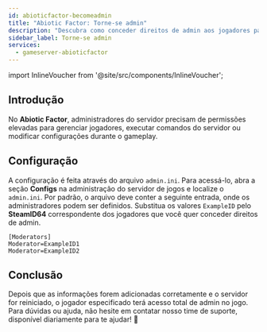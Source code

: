 ```yaml
---
id: abioticfactor-becomeadmin
title: "Abiotic Factor: Torne-se admin"
description: "Descubra como conceder direitos de admin aos jogadores para controle total do servidor e melhor gerenciamento do gameplay → Saiba mais agora"
sidebar_label: Torne-se admin
services:
  - gameserver-abioticfactor
---
```


import InlineVoucher from '@site/src/components/InlineVoucher';

## Introdução

No **Abiotic Factor**, administradores do servidor precisam de permissões elevadas para gerenciar jogadores, executar comandos do servidor ou modificar configurações durante o gameplay.

<InlineVoucher />

## Configuração

A configuração é feita através do arquivo `admin.ini`. Para acessá-lo, abra a seção **Configs** na administração do servidor de jogos e localize o `admin.ini`. Por padrão, o arquivo deve conter a seguinte entrada, onde os administradores podem ser definidos. Substitua os valores `ExampleID` pelo **SteamID64** correspondente dos jogadores que você quer conceder direitos de admin.

```
[Moderators]
Moderator=ExampleID1
Moderator=ExampleID2
```

## Conclusão

Depois que as informações forem adicionadas corretamente e o servidor for reiniciado, o jogador especificado terá acesso total de admin no jogo. Para dúvidas ou ajuda, não hesite em contatar nosso time de suporte, disponível diariamente para te ajudar! 🙂


<InlineVoucher />
